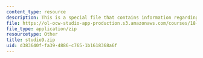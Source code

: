```yaml
---
content_type: resource
description: This is a special file that contains information regarding studio 9.
file: https://ol-ocw-studio-app-production.s3.amazonaws.com/courses/18-05-introduction-to-probability-and-statistics-spring-2014/d383640ffa394886c7651b1618368a6f_studio9.zip
file_type: application/zip
resourcetype: Other
title: studio9.zip
uid: d383640f-fa39-4886-c765-1b1618368a6f
---
```

